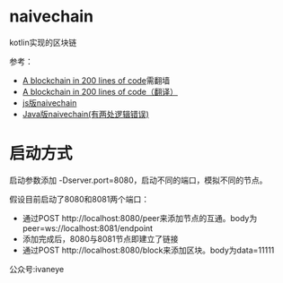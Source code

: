 # naivechain
kotlin实现的区块链

参考：

- [A blockchain in 200 lines of code](https://medium.com/@lhartikk/a-blockchain-in-200-lines-of-code-963cc1cc0e54)需翻墙
- [A blockchain in 200 lines of code（翻译）](http://blog.jobbole.com/110860/)
- [js版naivechain](https://github.com/lhartikk/naivechain)
- [Java版naivechain(有两处逻辑错误)](https://github.com/sunysen/naivechain)


# 启动方式

启动参数添加 -Dserver.port=8080，启动不同的端口，模拟不同的节点。

假设目前启动了8080和8081两个端口：
- 通过POST http://localhost:8080/peer来添加节点的互通。body为peer=ws://localhost:8081/endpoint
- 添加完成后，8080与8081节点即建立了链接
- 通过POST http://localhost:8080/block来添加区块。body为data=11111

公众号:ivaneye